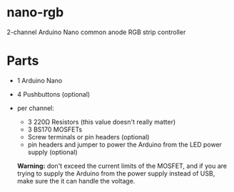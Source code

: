 # nano-rgb
2-channel Arduino Nano common anode RGB strip controller

# Parts

- 1 Arduino Nano
- 4 Pushbuttons (optional)
- per channel:
  - 3 220Ω Resistors (this value doesn't really matter)
  - 3 BS170 MOSFETs
  - Screw terminals or pin headers (optional)
  - pin headers and jumper to power the Arduino from the LED power supply (optional)
  
  **Warning:** don't exceed the current limits of the MOSFET, and if you are trying to supply the Arduino from the power supply instead of USB, make sure the it can handle the voltage.
